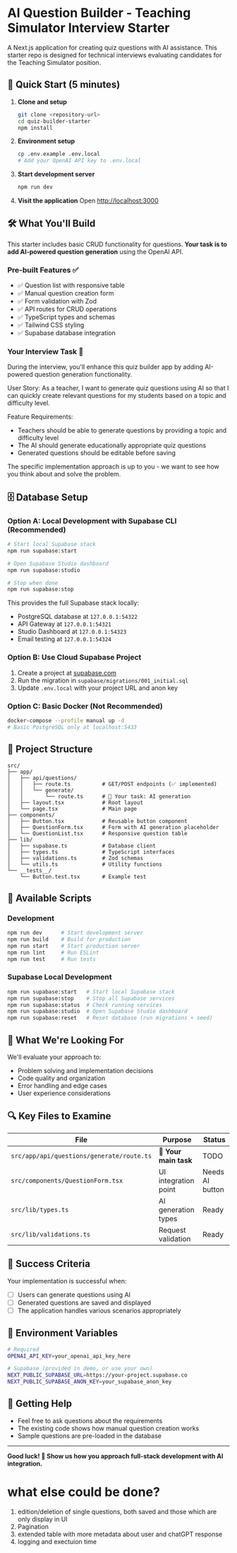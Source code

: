 # AI Question Builder - Teaching Simulator Interview Starter

A Next.js application for creating quiz questions with AI assistance. This starter repo is designed for technical interviews evaluating candidates for the Teaching Simulator position.

## 🚀 Quick Start (5 minutes)

1. **Clone and setup**
   ```bash
   git clone <repository-url>
   cd quiz-builder-starter
   npm install
   ```

2. **Environment setup**
   ```bash
   cp .env.example .env.local
   # Add your OpenAI API key to .env.local
   ```

3. **Start development server**
   ```bash
   npm run dev
   ```

4. **Visit the application**
   Open [http://localhost:3000](http://localhost:3000)

## 🛠️ What You'll Build

This starter includes basic CRUD functionality for questions. **Your task is to add AI-powered question generation** using the OpenAI API.

### Pre-built Features ✅
- ✅ Question list with responsive table
- ✅ Manual question creation form
- ✅ Form validation with Zod
- ✅ API routes for CRUD operations
- ✅ TypeScript types and schemas
- ✅ Tailwind CSS styling
- ✅ Supabase database integration

### Your Interview Task 🎯
During the interview, you'll enhance this quiz builder app by adding AI-powered question generation functionality.

User Story: As a teacher, I want to generate quiz questions using AI so that I can quickly create relevant questions for my students based on a topic and difficulty level.

Feature Requirements:
- Teachers should be able to generate questions by providing a topic and difficulty level
- The AI should generate educationally appropriate quiz questions
- Generated questions should be editable before saving

The specific implementation approach is up to you - we want to see how you think about and solve the problem.

## 🗄️ Database Setup

### Option A: Local Development with Supabase CLI (Recommended)
```bash
# Start local Supabase stack
npm run supabase:start

# Open Supabase Studio dashboard
npm run supabase:studio

# Stop when done
npm run supabase:stop
```

This provides the full Supabase stack locally:
- PostgreSQL database at `127.0.0.1:54322`
- API Gateway at `127.0.0.1:54321`
- Studio Dashboard at `127.0.0.1:54323`
- Email testing at `127.0.0.1:54324`

### Option B: Use Cloud Supabase Project
1. Create a project at [supabase.com](https://supabase.com)
2. Run the migration in `supabase/migrations/001_initial.sql`
3. Update `.env.local` with your project URL and anon key

### Option C: Basic Docker (Not Recommended)
```bash
docker-compose --profile manual up -d
# Basic PostgreSQL only at localhost:5433
```

## 📁 Project Structure

```
src/
├── app/
│   ├── api/questions/
│   │   ├── route.ts          # GET/POST endpoints (✅ implemented)
│   │   └── generate/
│   │       └── route.ts      # 🎯 Your task: AI generation
│   ├── layout.tsx            # Root layout
│   └── page.tsx              # Main page
├── components/
│   ├── Button.tsx            # Reusable button component
│   ├── QuestionForm.tsx      # Form with AI generation placeholder
│   └── QuestionList.tsx      # Responsive question table
├── lib/
│   ├── supabase.ts           # Database client
│   ├── types.ts              # TypeScript interfaces
│   ├── validations.ts        # Zod schemas
│   └── utils.ts              # Utility functions
└── __tests__/
    └── Button.test.tsx       # Example test
```

## 🔧 Available Scripts

### Development
```bash
npm run dev      # Start development server
npm run build    # Build for production
npm run start    # Start production server
npm run lint     # Run ESLint
npm run test     # Run tests
```

### Supabase Local Development
```bash
npm run supabase:start   # Start local Supabase stack
npm run supabase:stop    # Stop all Supabase services
npm run supabase:status  # Check running services
npm run supabase:studio  # Open Supabase Studio dashboard
npm run supabase:reset   # Reset database (run migrations + seed)
```

## 🎯 What We're Looking For

We'll evaluate your approach to:
- Problem solving and implementation decisions
- Code quality and organization
- Error handling and edge cases
- User experience considerations

## 🔍 Key Files to Examine

| File | Purpose | Status |
|------|---------|---------|
| `src/app/api/questions/generate/route.ts` | 🎯 **Your main task** | TODO |
| `src/components/QuestionForm.tsx` | UI integration point | Needs AI button |
| `src/lib/types.ts` | AI generation types | Ready |
| `src/lib/validations.ts` | Request validation | Ready |



## 🎉 Success Criteria

Your implementation is successful when:
- [ ] Users can generate questions using AI
- [ ] Generated questions are saved and displayed
- [ ] The application handles various scenarios appropriately

## 📝 Environment Variables

```bash
# Required
OPENAI_API_KEY=your_openai_api_key_here

# Supabase (provided in demo, or use your own)
NEXT_PUBLIC_SUPABASE_URL=https://your-project.supabase.co
NEXT_PUBLIC_SUPABASE_ANON_KEY=your_supabase_anon_key
```

## 🤝 Getting Help

- Feel free to ask questions about the requirements
- The existing code shows how manual question creation works
- Sample questions are pre-loaded in the database

---

**Good luck! 🚀 Show us how you approach full-stack development with AI integration.**


# what else could be done? 
1. edition/deletion of single questions, both saved and those which are only display in UI
2. Pagination
3. extended table with more metadata about user and chatGPT response
4. logging and exectuion time
